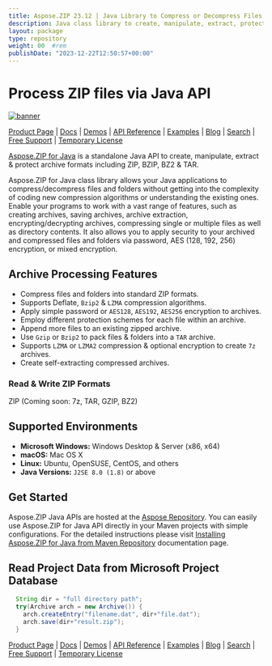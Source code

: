 ```yaml
---
title: Aspose.ZIP 23.12 | Java Library to Compress or Decompress Files & Folders
description: Java class library to create, manipulate, extract, protect archive file formats; ZIP, BZIP, BZ2, TAR.
layout: package
type: repository
weight: 00	#rem
publishDate: "2023-12-22T12:50:57+00:00"
---
```


# Process ZIP files via Java API

[![banner](/res_repo/img/compress/aspose_zip-for-java-banner.jpg)](./)

[Product Page](https://products.aspose.com/zip/java) | [Docs](https://docs.aspose.com/zip/java/) | [Demos](https://products.aspose.app/zip/family) | [API Reference](https://apireference.aspose.com/zip/java) | [Examples](https://github.com/aspose-zip/Aspose.ZIP-for-Java) | [Blog](https://blog.aspose.com/category/zip/) | [Search](https://search.aspose.com/) | [Free Support](https://forum.aspose.com/c/zip) | [Temporary License](https://purchase.aspose.com/temporary-license)


[Aspose.ZIP for Java](https://products.aspose.com/zip/java/) is a standalone Java API to create, manipulate, extract & protect archive formats including ZIP, BZIP, BZ2 & TAR.

Aspose.ZIP for Java class library allows your Java applications to compress/decompress files and folders without getting into the complexity of coding new compression algorithms or understanding the existing ones. Enable your programs to work with a vast range of features, such as creating archives, saving archives, archive extraction, encrypting/decrypting archives, compressing single or multiple files as well as directory contents. It also allows you to apply security to your archived and compressed files and folders via password, AES (128, 192, 256) encryption, or mixed encryption.

## Archive Processing Features

- Compress files and folders into standard ZIP formats.
- Supports Deflate, `Bzip2` & `LZMA` compression algorithms.
- Apply simple password or `AES128`, `AES192`, `AES256` encryption to archives.
- Employ different protection schemes for each file within an archive.
- Append more files to an existing zipped archive.
- Use `Gzip` or `Bzip2` to pack files & folders into a `TAR` archive.
- Supports `LZMA` or `LZMA2` compression & optional encryption to create `7z` archives.
- Create self-extracting compressed archives.

### Read & Write ZIP Formats

ZIP (Coming soon: 7z, TAR, GZIP, BZ2)

## Supported Environments

- **Microsoft Windows:** Windows Desktop & Server (x86, x64)
- **macOS:** Mac OS X
- **Linux:** Ubuntu, OpenSUSE, CentOS, and others
- **Java Versions:** `J2SE 8.0 (1.8)` or above

## Get Started

Aspose.ZIP Java APIs are hosted at the [Aspose Repository](https://releases.aspose.com/zip/java/). You can easily use Aspose.ZIP for Java API directly in your Maven projects with simple configurations. For the detailed instructions please visit [Installing Aspose.ZIP for Java from Maven Repository](https://docs.aspose.com/zip/java/installation/) documentation page.

## Read Project Data from Microsoft Project Database

```java
  String dir = "full directory path";
  try(Archive arch = new Archive()) {
    arch.createEntry("filename.dat", dir+"file.dat");
    arch.save(dir+"result.zip");
  }
```

[Product Page](https://products.aspose.com/zip/java) | [Docs](https://docs.aspose.com/zip/java/) | [Demos](https://products.aspose.app/zip/family) | [API Reference](https://apireference.aspose.com/zip/java) | [Examples](https://github.com/aspose-zip/Aspose.ZIP-for-Java) | [Blog](https://blog.aspose.com/category/zip/) | [Search](https://search.aspose.com/) | [Free Support](https://forum.aspose.com/c/zip) | [Temporary License](https://purchase.aspose.com/temporary-license)
